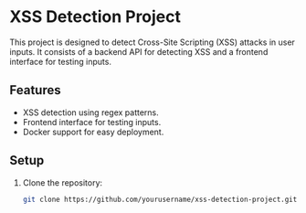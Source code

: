 # XSS Detection Project

This project is designed to detect Cross-Site Scripting (XSS) attacks in user inputs. It consists of a backend API for detecting XSS and a frontend interface for testing inputs.

## Features
- XSS detection using regex patterns.
- Frontend interface for testing inputs.
- Docker support for easy deployment.

## Setup
1. Clone the repository:
   ```bash
   git clone https://github.com/yourusername/xss-detection-project.git